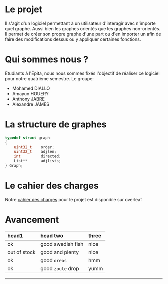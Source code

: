 [//]: <> (Text can be **bold**, _italic_, or ~~strikethrough~~.)

[//]: <> (There should be whitespace between paragraphs.)

[//]: <> (There should be whitespace between paragraphs. We recommend including a README, or a file with information about your project.)

# Le projet

Il s'agit d'un logiciel permettant à un utilisateur d'interagir avec n'importe quel graphe. Aussi bien les graphes orientés que les graphes non-orientés.
Il permet de créer son propre graphe d'une part ou d'en importer un afin de faire des modifications dessus ou y appliquer certaines fonctions.

# Qui sommes nous ?
Etudiants à l'Epita, nous nous sommes fixés l'objectif de réaliser ce logiciel pour notre quatrième semestre.
Le groupe:
*   Mohamed DIALLO
*   Amayun HOUERY
*   Anthony JABRE
*   Alexandre JAMES

# La structure de graphes

```C
typedef struct graph
{
    uint32_t    order;
   	uint32_t	adjlen;
    int         directed;
    List**      adjlists;
} Graph;
```

# Le cahier des charges

Notre [cahier des charges](https://fr.overleaf.com/gallery "Overleaf") pour le projet est disponible sur overleaf

# Avancement

| head1        | head two          | three |
|:-------------|:------------------|:------|
| ok           | good swedish fish | nice  |
| out of stock | good and plenty   | nice  |
| ok           | good `oreos`      | hmm   |
| ok           | good `zoute` drop | yumm  |

* * *
